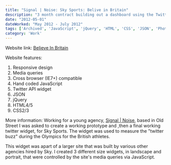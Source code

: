 ```yaml
---
title: "Signal | Noise: Sky Sports: Belive in Britain"
description: "3 month contract building out a dashboard using the Twitter API for Sky Sports. It displayed the latest tweets and stats about the sports events taking place during the Olympics."
date: "2012-05-01"
dateWorked: "May 2012 - July 2012"
tags: ['Archived', 'JavaScript', 'jQuery', 'HTML', 'CSS', 'JSON', 'Photoshop', 'API', 'Freelance']
category: 'Work'
---
```


Website link: [Believe In Britain](https://www.believeinbritain.com "www.believeinbritain.com")

Website features:

1. Responsive design
2. Media queries
3. Cross browser (IE7+) compatible
4. Hand coded JavaScript
5. Twitter API widget
6. JSON
7. jQuery
8. HTML4/5
9. CSS2/3

More information: Working for a young agency, [Signal | Noise](https://www.signal-noise.co.uk "Signal | Noise"), based in Old Street I was asked to create a working prototype and ,then a final working twitter widget, for Sky Sports. The widget was used to measure the "twitter buzz" during the Olympics for the British athletes.

This widget was apart of a larger site that was built by various other agencies hired by Sky. I created 3 different size widgets, in landscape and portrait, that were controlled by the site's media queries via JavaScript.
